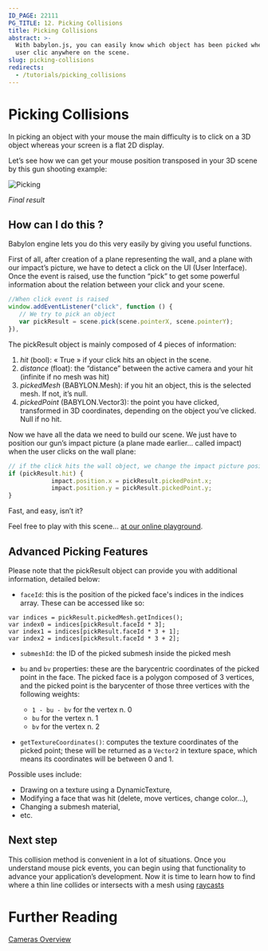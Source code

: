 ```yaml
---
ID_PAGE: 22111
PG_TITLE: 12. Picking Collisions
title: Picking Collisions
abstract: >-
  With babylon.js, you can easily know which object has been picked when the
  user clic anywhere on the scene.
slug: picking-collisions
redirects:
  - /tutorials/picking_collisions
---
```


# Picking Collisions

In picking an object with your mouse the main difficulty is to click on a 3D object whereas your screen is a flat 2D display.

Let’s see how we can get your mouse position transposed in your 3D scene by this gun shooting example:


![Picking](/img/how_to/Collisions%20PickResult/11.png)

_Final result_

## How can I do this ?

Babylon engine lets you do this very easily by giving you useful functions.

First of all, after creation of a plane representing the wall, and a plane with our impact’s picture, we have to detect a click on the UI (User Interface). Once the event is raised, use the function “pick” to get some powerful information about the relation between your click and your scene.
```javascript
//When click event is raised
window.addEventListener("click", function () {
   // We try to pick an object
   var pickResult = scene.pick(scene.pointerX, scene.pointerY);
}),
```
 
The pickResult object is mainly composed of 4 pieces of information:

1. _hit_ (bool): « True » if your click hits an object in the scene.
1. _distance_ (float): the “distance” between the active camera and your hit (infinite if no mesh was hit)
1. _pickedMesh_ (BABYLON.Mesh): if you hit an object, this is the selected mesh. If not, it’s null.
1. _pickedPoint_ (BABYLON.Vector3): the point you have clicked, transformed in 3D coordinates, depending on the object you’ve clicked. Null if no hit.

Now we have all the data we need to build our scene. We just have to position our gun’s impact picture (a plane made earlier... called impact) when the user clicks on the wall plane:
```javascript
// if the click hits the wall object, we change the impact picture position
if (pickResult.hit) {
            impact.position.x = pickResult.pickedPoint.x;
            impact.position.y = pickResult.pickedPoint.y;
}
```
Fast, and easy, isn’t it?

Feel free to play with this scene... [at our online playground]( https://www.babylonjs-playground.com/?11).

## Advanced Picking Features

Please note that the pickResult object can provide you with additional information, detailed below:

- `faceId`: this is the position of the picked face's indices in the indices array. These can be accessed like so:
```
var indices = pickResult.pickedMesh.getIndices();
var index0 = indices[pickResult.faceId * 3];
var index1 = indices[pickResult.faceId * 3 + 1];
var index2 = indices[pickResult.faceId * 3 + 2];
```

- `submeshId`: the ID of the picked submesh inside the picked mesh

- `bu` and `bv` properties: these are the barycentric coordinates of the picked point in the face. The picked face is a polygon composed of 3 vertices, and the picked point is the barycenter of those three vertices with the following weights:

  * `1 - bu - bv` for the vertex n. 0
  * `bu` for the vertex n. 1
  * `bv` for the vertex n. 2

- `getTextureCoordinates()`: computes the texture coordinates of the picked point; these will be returned as a `Vector2` in texture space, which means its coordinates will be between 0 and 1.

Possible uses include:

- Drawing on a texture using a DynamicTexture,
- Modifying a face that was hit (delete, move vertices, change color...),
- Changing a submesh material,
- etc.


## Next step
This collision method is convenient in a lot of situations. Once you understand mouse pick events, you can begin using that functionality to advance your application’s development. Now it is time to learn how to find where a thin line collides or intersects with a mesh using [raycasts](/babylon101/Raycasts)

# Further Reading

[Cameras Overview](/features/Cameras)

 
